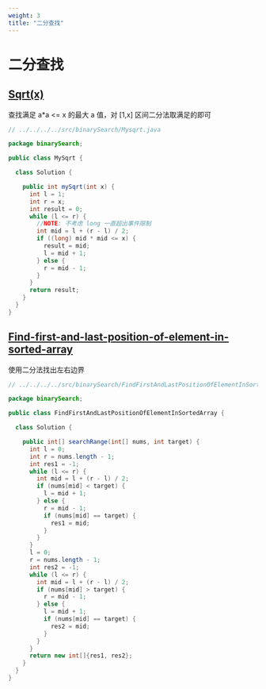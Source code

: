 ```yaml
---
weight: 3
title: "二分查找"
---
```


# 二分查找

## [Sqrt(x)](https://leetcode.com/problems/sqrtx/)

查找满足 a*a <= x 的最大 a 值，对 [1,x] 区间二分法取满足的即可

```java
// ../../../../src/binarySearch/Mysqrt.java

package binarySearch;

public class MySqrt {

  class Solution {

    public int mySqrt(int x) {
      int l = 1;
      int r = x;
      int result = 0;
      while (l <= r) {
        //NOTE: 不考虑 long 一直超出事件限制
        int mid = l + (r - l) / 2;
        if ((long) mid * mid <= x) {
          result = mid;
          l = mid + 1;
        } else {
          r = mid - 1;
        }
      }
      return result;
    }
  }
}

```


## [Find-first-and-last-position-of-element-in-sorted-array](https://leetcode-cn.com/problems/find-first-and-last-position-of-element-in-sorted-array/)

使用二分法找出左右边界

```java
// ../../../../src/binarySearch/FindFirstAndLastPositionOfElementInSortedArray.java

package binarySearch;

public class FindFirstAndLastPositionOfElementInSortedArray {

  class Solution {

    public int[] searchRange(int[] nums, int target) {
      int l = 0;
      int r = nums.length - 1;
      int res1 = -1;
      while (l <= r) {
        int mid = l + (r - l) / 2;
        if (nums[mid] < target) {
          l = mid + 1;
        } else {
          r = mid - 1;
          if (nums[mid] == target) {
            res1 = mid;
          }
        }
      }
      l = 0;
      r = nums.length - 1;
      int res2 = -1;
      while (l <= r) {
        int mid = l + (r - l) / 2;
        if (nums[mid] > target) {
          r = mid - 1;
        } else {
          l = mid + 1;
          if (nums[mid] == target) {
            res2 = mid;
          }
        }
      }
      return new int[]{res1, res2};
    }
  }
}

```
